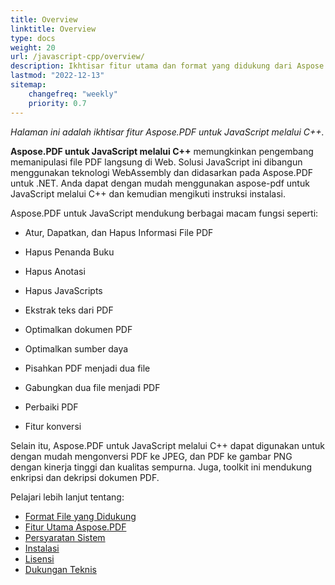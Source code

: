 ```yaml
---
title: Overview
linktitle: Overview
type: docs
weight: 20
url: /javascript-cpp/overview/
description: Ikhtisar fitur utama dan format yang didukung dari Aspose.PDF untuk JavaScript melalui C++, panduan instalasi dan lisensi.
lastmod: "2022-12-13"
sitemap:
    changefreq: "weekly"
    priority: 0.7
---
```


_Halaman ini adalah ikhtisar fitur Aspose.PDF untuk JavaScript melalui C++._

**Aspose.PDF untuk JavaScript melalui C++** memungkinkan pengembang memanipulasi file PDF langsung di Web. Solusi JavaScript ini dibangun menggunakan teknologi WebAssembly dan didasarkan pada Aspose.PDF untuk .NET. Anda dapat dengan mudah menggunakan aspose-pdf untuk JavaScript melalui C++ dan kemudian mengikuti instruksi instalasi.

Aspose.PDF untuk JavaScript mendukung berbagai macam fungsi seperti:

- Atur, Dapatkan, dan Hapus Informasi File PDF
- Hapus Penanda Buku
- Hapus Anotasi
- Hapus JavaScripts
- Ekstrak teks dari PDF
- Optimalkan dokumen PDF
- Optimalkan sumber daya
- Pisahkan PDF menjadi dua file
- Gabungkan dua file menjadi PDF
- Perbaiki PDF

- Fitur konversi

Selain itu, Aspose.PDF untuk JavaScript melalui C++ dapat digunakan untuk dengan mudah mengonversi PDF ke JPEG, dan PDF ke gambar PNG dengan kinerja tinggi dan kualitas sempurna. Juga, toolkit ini mendukung enkripsi dan dekripsi dokumen PDF.

Pelajari lebih lanjut tentang:

- [Format File yang Didukung](/pdf/javascript-cpp/supported-file-formats/)
- [Fitur Utama Aspose.PDF](/pdf/javascript-cpp/key-features/)
- [Persyaratan Sistem](/pdf/javascript-cpp/system-requirements/)
- [Instalasi](/pdf/javascript-cpp/installation/)
- [Lisensi](/pdf/javascript-cpp/licensing/)
- [Dukungan Teknis](/pdf/javascript-cpp/technical-support/)